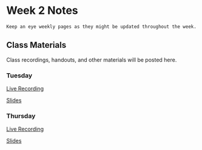 Week 2 Notes
============================

```{note}
Keep an eye weekly pages as they might be updated throughout the week.
```

## Class Materials

Class recordings, handouts, and other materials will be posted here.

### Tuesday

[Live Recording](https://uci.zoom.us/rec/share/6dE7mEIYM3dSqSmWFAzmb3qmqHV3Zv-ZZryJXvj7sF3Ze5lEjAr7Ii6S8SI4lga2.UDO2IFi2PmIZoEDP)

<a href="../resources/INF_134_W22_Week_2_Tu.pdf">Slides</a>

### Thursday

[Live Recording](https://uci.zoom.us/rec/share/iRsOfxbWhBIxZ-H2Y7n2g2_HuHtc1aIR382RA_QGM_0NBps_OZJ352Iatg9TULPB.VuouvIoobfGq1df5)

<a href="../resources/INF_134_W22_Week_2_Th.pdf">Slides</a>

